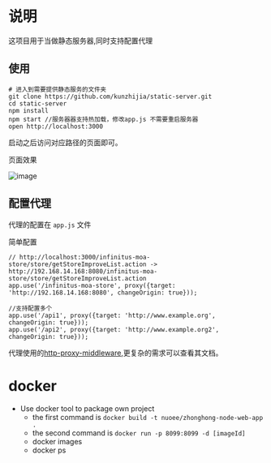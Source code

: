 # 说明

这项目用于当做静态服务器,同时支持配置代理

## 使用

```
# 进入到需要提供静态服务的文件夹
git clone https://github.com/kunzhijia/static-server.git
cd static-server
npm install
npm start //服务器器支持热加载，修改app.js 不需要重启服务器
open http://localhost:3000
```
启动之后访问对应路径的页面即可。

页面效果

![image](./assets/static-server-index.png)

## 配置代理

代理的配置在 `app.js` 文件

简单配置

```
// http://localhost:3000/infinitus-moa-store/store/getStoreImproveList.action -> http://192.168.14.168:8080/infinitus-moa-store/store/getStoreImproveList.action
app.use('/infinitus-moa-store', proxy({target: 'http://192.168.14.168:8080', changeOrigin: true}));

//支持配置多个
app.use('/api1', proxy({target: 'http://www.example.org', changeOrigin: true}));
app.use('/api2', proxy({target: 'http://www.example.org2', changeOrigin: true}));
```

代理使用的[http-proxy-middleware](https://github.com/chimurai/http-proxy-middleware),更复杂的需求可以查看其文档。


# docker

* Use docker tool to package own project 
    + the first command is `docker build -t nuoee/zhonghong-node-web-app .`
    + the second command is `docker run -p 8099:8099 -d [imageId]`
    + docker images
    + docker ps

